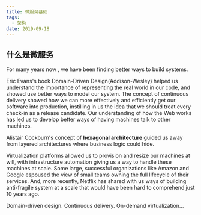 ```yaml
---
title: 微服务基础
tags:
  - 架构
date: 2019-09-18
---
```


## 什么是微服务

For many years now , we have been finding better ways to build systems.

Eric Evans's book Domain-Driven Design(Addison-Wesley) helped us understand the importance of representing the real world in our code, and showed use better ways to model our system. The concept of continuous delivery showed how we can more effectively and efficiently get our software into production, instilling in us the idea that we should treat every check-in as a release candidate. Our understanding of how the Web works has led us to develop better ways of having machines talk to other machines.

Alistair Cockburn's concept of **hexagonal architecture** guided us away from layered architectures where business logic could hide.

Virtualization platforms allowed us to provision and resize our machines at will, with infrastructure automation giving us a way to handle these machines at scale. Some large, successful organizations like Amazon and Google espoused the view of small teams owning the full lifecycle of their services. And, more recently, Netflix has shared with us ways of building anti-fragile system at a scale that would have been hard to comprehend just 10 years ago.

Domain-driven design. Continuous delivery. On-demand virtualization...